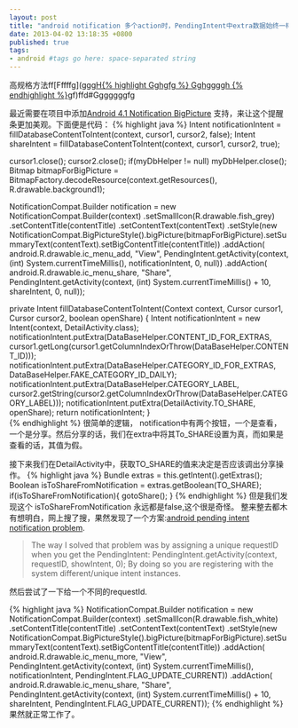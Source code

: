 ```yaml
---
layout: post
title: "android notification 多个action时，PendingIntent中extra数据始终一样"
date: 2013-04-02 13:18:35 +0800
published: true
tags: 
- android #tags go here: space-separated string
---
```

高规格方法ff[Fffffg](ggg[H{% highlight Gghgfg %}
Gghggggh
{% endhighlight %}]()gf)ffd#Gggggggfg

最近需要在项目中添加[Android 4.1 Notification BigPicture](http://capdroid.wordpress.com/2012/07/16/android-4-1-jelly-beans-notification-tutorial-part-ii/) 支持，来让这个提醒条更加美观。下面便是代码：
{% highlight java %}
Intent notificationIntent  = fillDatabaseContentToIntent(context, cursor1, cursor2, false);
Intent shareIntent = fillDatabaseContentToIntent(context, cursor1, cursor2, true);

cursor1.close();
cursor2.close();
if(myDbHelper != null)
    myDbHelper.close(); 
Bitmap bitmapForBigPicture = BitmapFactory.decodeResource(context.getResources(),
        R.drawable.background1);

NotificationCompat.Builder notification =  new NotificationCompat.Builder(context)
        .setSmallIcon(R.drawable.fish_grey)
        .setContentTitle(contentTitle)
        .setContentText(contentText) 
        .setStyle(new NotificationCompat.BigPictureStyle().bigPicture(bitmapForBigPicture).setSummaryText(contentText).setBigContentTitle(contentTitle))
        .addAction(
                android.R.drawable.ic_menu_add,
                "View",
                PendingIntent.getActivity(context, (int) System.currentTimeMillis(),
                        notificationIntent, 0, null))
        .addAction(
                android.R.drawable.ic_menu_share,
                "Share",
                PendingIntent.getActivity(context, (int) System.currentTimeMillis() + 10,
                        shareIntent, 0, null));
                        


private Intent fillDatabaseContentToIntent(Context context, Cursor cursor1, Cursor cursor2, boolean openShare) {
    Intent notificationIntent = new Intent(context, DetailActivity.class);
    notificationIntent.putExtra(DataBaseHelper.CONTENT_ID_FOR_EXTRAS, cursor1.getLong(cursor1.getColumnIndexOrThrow(DataBaseHelper.CONTENT_ID)));
    notificationIntent.putExtra(DataBaseHelper.CATEGORY_ID_FOR_EXTRAS, DataBaseHelper.FAKE_CATEGORY_ID_DAILY);
    notificationIntent.putExtra(DataBaseHelper.CATEGORY_LABEL, cursor2.getString(cursor2.getColumnIndexOrThrow(DataBaseHelper.CATEGORY_LABEL)));
    notificationIntent.putExtra(DetailActivity.TO_SHARE, openShare);
    return notificationIntent;
}       
{% endhighlight %} 
很简单的逻辑， notification中有两个按钮，一个是查看，一个是分享。然后分享的话，我们在extra中将其To_SHARE设置为真，而如果是查看的话，其值为假。

接下来我们在DetailActivity中，获取TO_SHARE的值来决定是否应该调出分享操作。
{% highlight java %}
Bundle extras = this.getIntent().getExtras();
Boolean isToShareFromNotification =  extras.getBoolean(TO_SHARE);
if(isToShareFromNotification){
	gotoShare();
}
{% endhighlight %}
但是我们发现这个 isToShareFromNotification 永远都是false,这个很是奇怪。
整来整去都木有想明白，网上搜了搜，果然发现了一个方案:[android pending intent notification problem](http://stackoverflow.com/questions/3009059/android-pending-intent-notification-problem).

> The way I solved that problem was by assigning a unique requestID when you get the PendingIntent:
> PendingIntent.getActivity(context, requestID, showIntent, 0); 
> By doing so you are registering with the system different/unique intent instances.

然后尝试了一下给一个不同的requestId.

{% highlight java %}
NotificationCompat.Builder notification =  new NotificationCompat.Builder(context)
        .setSmallIcon(R.drawable.fish_white)
        .setContentTitle(contentTitle)
        .setContentText(contentText)
        .setStyle(new NotificationCompat.BigPictureStyle().bigPicture(bitmapForBigPicture).setSummaryText(contentText).setBigContentTitle(contentTitle))
        .addAction(
                android.R.drawable.ic_menu_more,
                "View",
                PendingIntent.getActivity(context, (int) System.currentTimeMillis(),
                        notificationIntent, PendingIntent.FLAG_UPDATE_CURRENT))
        .addAction(
                android.R.drawable.ic_menu_share,
                "Share",
                PendingIntent.getActivity(context, (int) System.currentTimeMillis() + 10,
                        shareIntent, PendingIntent.FLAG_UPDATE_CURRENT));
{% endhighlight %}                              
果然就正常工作了。
                                
                            
